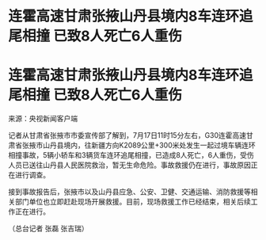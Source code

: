 # 连霍高速甘肃张掖山丹县境内8车连环追尾相撞 已致8人死亡6人重伤

# 连霍高速甘肃张掖山丹县境内8车连环追尾相撞 已致8人死亡6人重伤

来源：央视新闻客户端

记者从甘肃省张掖市市委宣传部了解到，7月17日11时15分左右，G30连霍高速甘肃省张掖市山丹县境内，往新疆方向K2089公里+300米处发生一起过境车辆连环相撞事故，5辆小轿车和3辆货车连环追尾相撞，已造成8人死亡，6人重伤，受伤人员已送往山丹县人民医院救治，暂无生命危险。事故救援仍在进行，事故原因正在进行调查。

接到事故报告后，张掖市以及山丹县应急、公安、卫健、交通运输、消防救援等相关部门单位也立即赶赴现场开展救援。目前，现场救援工作已经结束，相关后续工作正在进行。

（总台记者 张磊 张吉瑞）

